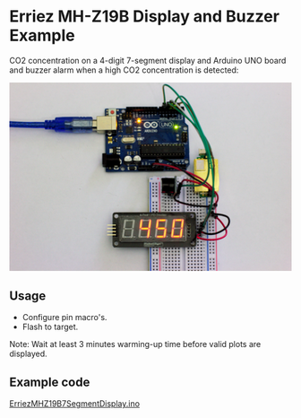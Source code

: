 # Erriez MH-Z19B Display and Buzzer Example

CO2 concentration on a 4-digit 7-segment display and Arduino UNO board and buzzer alarm when a high CO2 concentration is detected:

![ErriezMHZ19B7SegmentDisplay](../../extras/ErriezMHZ19B7SegmentDisplay.png)

## Usage

* Configure pin macro's.
* Flash to target.

Note: Wait at least 3 minutes warming-up time before valid plots are displayed.

## Example code

[ErriezMHZ19B7SegmentDisplay.ino](https://github.com/Erriez/ErriezMHZ19B/blob/master/examples/ErriezMHZ19B7SegmentDisplay/ErriezMHZ19B7SegmentDisplay.ino)


